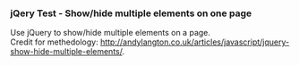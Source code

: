 ### jQery Test - Show/hide multiple elements on one page

Use jQuery to show/hide multiple elements on a page.  
Credit for methedology: http://andylangton.co.uk/articles/javascript/jquery-show-hide-multiple-elements/.